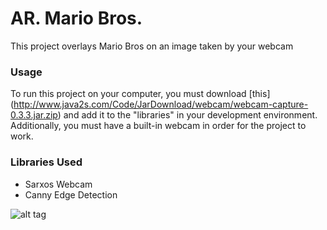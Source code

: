 # AR. Mario Bros.

This project overlays Mario Bros on an image taken by your webcam

### Usage
To run this project on your computer, you must download [this] (http://www.java2s.com/Code/JarDownload/webcam/webcam-capture-0.3.3.jar.zip) and add it to the "libraries" in your development environment.
Additionally, you must have a built-in webcam in order for the project to work.


### Libraries Used
  * Sarxos Webcam
  * Canny Edge Detection

![alt tag](https://raw.githubusercontent.com/arnav-gudibande/AR-Mario-Bros/master/video.gif)







